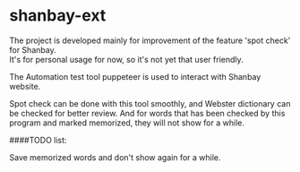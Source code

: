 # shanbay-ext
The project is developed mainly for improvement of the feature 'spot check' for Shanbay.  
It's for personal usage for now, so it's not yet that user friendly.  

The Automation test tool puppeteer is used to interact with Shanbay website.  

Spot check can be done with this tool smoothly, and Webster dictionary can be checked for better review. And for words that has been checked by this program and marked memorized, they will not show for a while.

####TODO list:

Save memorized words and don't show again for a while.